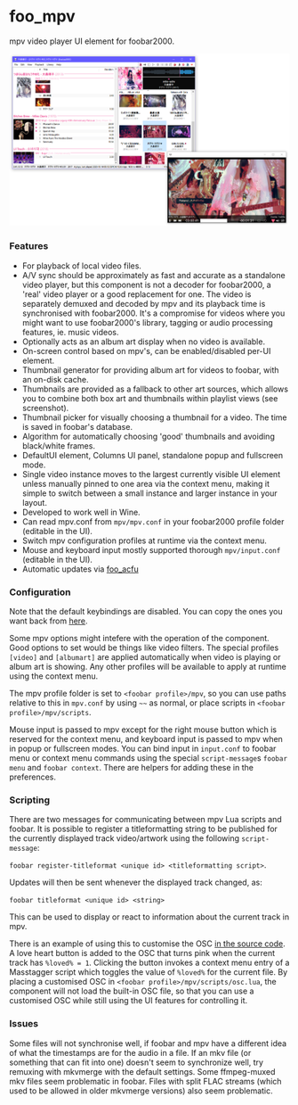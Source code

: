 # foo_mpv
mpv video player UI element for foobar2000.

<img src="screenshot.png" width="600">

### Features
- For playback of local video files.
- A/V sync should be approximately as fast and accurate as a standalone video player, but this component is not a decoder for foobar2000, a 'real' video player or a good replacement for one. The video is separately demuxed and decoded by mpv and its playback time is synchronised with foobar2000. It's a compromise for videos where you might want to use foobar2000's library, tagging or audio processing features, ie. music videos.
- Optionally acts as an album art display when no video is available.
- On-screen control based on mpv's, can be enabled/disabled per-UI element.
- Thumbnail generator for providing album art for videos to foobar, with an on-disk cache.
- Thumbnails are provided as a fallback to other art sources, which allows you to combine both box art and thumbnails within playlist views (see screenshot).
- Thumbnail picker for visually choosing a thumbnail for a video. The time is saved in foobar's database.
- Algorithm for automatically choosing 'good' thumbnails and avoiding black/white frames.
- DefaultUI element, Columns UI panel, standalone popup and fullscreen mode.
- Single video instance moves to the largest currently visible UI element unless manually pinned to one area via the context menu, making it simple to switch between a small instance and larger instance in your layout.
- Developed to work well in Wine.
- Can read mpv.conf from `mpv/mpv.conf` in your foobar2000 profile folder (editable in the UI).
- Switch mpv configuration profiles at runtime via the context menu.
- Mouse and keyboard input mostly supported thorough `mpv/input.conf` (editable in the UI).
- Automatic updates via [foo_acfu](https://acfu.3dyd.com/home/)

### Configuration

Note that the default keybindings are disabled. You can copy the ones you want back from [here](https://github.com/mpv-player/mpv/blob/master/etc/input.conf).

Some mpv options might intefere with the operation of the component. Good options to set would be things like video filters. The special profiles `[video]` and `[albumart]` are applied automatically when video is playing or album art is showing. Any other profiles will be available to apply at runtime using the context menu.

The mpv profile folder is set to `<foobar profile>/mpv`, so you can use paths relative to this in `mpv.conf` by using `~~` as normal, or place scripts in `<foobar profile>/mpv/scripts`.

Mouse input is passed to mpv except for the right mouse button which is reserved for the context menu, and keyboard input is passed to mpv when in popup or fullscreen modes. You can bind input in `input.conf` to foobar menu or context menu commands using the special `script-message`s `foobar menu` and `foobar context`. There are helpers for adding these in the preferences.

### Scripting

There are two messages for communicating between mpv Lua scripts and foobar. It is possible to register a titleformatting string to be published for the currently displayed track video/artwork using the following `script-message`:

`foobar register-titleformat <unique id> <titleformatting script>`.

Updates will then be sent whenever the displayed track changed, as:

`foobar titleformat <unique id> <string>`

This can be used to display or react to information about the current track in mpv.

There is an example of using this to customise the OSC [in the source code](../master/src/lua/osc_love_button.lua). A love heart button is added to the OSC that turns pink when the current track has `%loved% = 1`. Clicking the button invokes a context menu entry of a Masstagger script which toggles the value of `%loved%` for the current file. By placing a customised OSC in `<foobar profile>/mpv/scripts/osc.lua`, the component will not load the built-in OSC file, so that you can use a customised OSC while still using the UI features for controlling it.

### Issues

Some files will not synchronise well, if foobar and mpv have a different idea of what the timestamps are for the audio in a file. If an mkv file (or something that can fit into one) doesn't seem to synchronize well, try remuxing with mkvmerge with the default settings. Some ffmpeg-muxed mkv files seem problematic in foobar. Files with split FLAC streams (which used to be allowed in older mkvmerge versions) also seem problematic.
